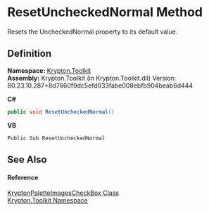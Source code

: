 # ResetUncheckedNormal Method


Resets the UncheckedNormal property to its default value.



## Definition
**Namespace:** <a href="79d2eac2-21f4-54ff-7552-b20c33c30600.md">Krypton.Toolkit</a>  
**Assembly:** Krypton.Toolkit (in Krypton.Toolkit.dll) Version: 80.23.10.287+8d7660f9dc5efd033fabe008ebfb904beab6d444

**C#**
``` C#
public void ResetUncheckedNormal()
```
**VB**
``` VB
Public Sub ResetUncheckedNormal
```



## See Also


#### Reference
<a href="f1c5df51-9954-07a2-a620-61b824192b51.md">KryptonPaletteImagesCheckBox Class</a>  
<a href="79d2eac2-21f4-54ff-7552-b20c33c30600.md">Krypton.Toolkit Namespace</a>  
